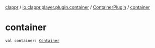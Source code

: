 [clappr](../../index.md) / [io.clappr.player.plugin.container](../index.md) / [ContainerPlugin](index.md) / [container](./container.md)

# container

`val container: `[`Container`](../../io.clappr.player.components/-container/index.md)